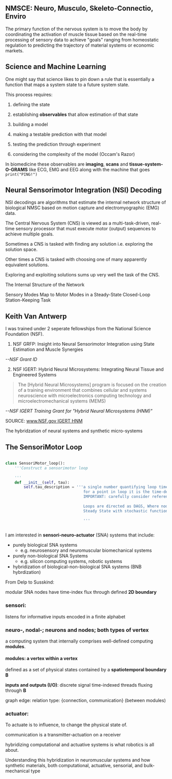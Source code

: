 ## NMSCE: Neuro, Musculo, Skeleto-Connectio, Enviro 

The primary function of the nervous system is to move the body by
coordinating the activation of muscle tissue based on the 
real-time processing of sensory data
to achieve "goals" ranging from homeostatic regulation to predicting
the trajectory of material systems or economic markets.

## Science and Machine Learning
One might say that science likes to pin down a rule that is essentially a function
that maps a system state to a future system state.

This process requires: 

1. defining the state

2. establishing **observables** that allow estimation of that state

3. building a model

4. making a testable prediction with that model

5. testing the prediction through experiment

6. considering the complexity of the model (Occam's Razor)

In biomedicine these observables are **imaging**, **scans** and **tissue-system-O-GRAMS** like ECG, EMG and EEG along with the 
machine that goes `print("PING!")`

## Neural Sensorimotor Integration (NSI) Decoding

NSI decodings are algorithms that estimate
the internal network structure of biological NMSC
based on motion capture and electromyographic (EMG) data.

The Central Nervous System (CNS) is viewed as a multi-task-driven, 
real-time sensory processor that must execute motor (output) sequences
to achieve multiple goals.

Sometimes a CNS is tasked with finding any solution
i.e. exploring the solution space.

Other times a CNS is tasked with choosing one of many apparently equivalent solutions.

Exploring and exploiting solutions sums up very well the task of the CNS.

The Internal Structure of the Network

Sensory Modes Map to Motor Modes in a Steady-State Closed-Loop Station-Keeping Task

## Keith Van Antwerp

I was trained under 2 seperate fellowships from the National Science Foundation (NSF).

1. NSF GRFP: Insight into Neural Sensorimotor Integration using State Estimation and Muscle Synergies

_--NSF Grant ID_

2. NSF IGERT: Hybrid Neural Microsystems: Integrating Neural Tissue and Engineered Systems

> The [Hybrid Neural Microsystems] program is focused on the creation of a training
> environment that combines cellular and systems neuroscience with microelectronics
> computing technology and microelectromechanical systems (MEMS)

_--NSF IGERT Training Grant for "Hybrid Neural Microsystems (HNM)"_

SOURCE: [www.NSF.gov IGERT HNM](https://www.nsf.gov/awardsearch/showAward?AWD_ID=0333411)

The hybridzation of neural systems and synthetic micro-systems


## The SensoriMotor Loop

```python

class SensoriMotor_loop():
    '''Construct a sensorimotor loop
     
    '''
    def __init__(self, tau):
        self.tau_description = '''a single number quantifying loop time
                                  for a point in loop it is the time-delay
                                  IMPORTANT: carefully consider reference before defining time-delay
                                  
                                  Loops are directed as DAGS, Where nodes are at
                                  Steady State with stochastic functionality
                                  
                                  '''
        
```

I am interested in **sensori-neuro-actuator** (SNA) systems that include:

+ purely biological SNA systems
  + e.g. neurosensory and neuromuscular biomechanical systems
+ purely non-biological SNA Systems 
  + e.g. silicon computing systems, robotic systems
+ hybridization of biological-non-biological SNA systems (BNB hybrdization)

From Delp to Susskind:

modular SNA nodes have time-index flux through defined **2D boundary**

### sensori:

listens for informative inputs encoded in a finite alphabet

### neuro-, nodal-; neurons and nodes; both types of vertex

a computing system that internally comprises well-defined computing **modules**.

#### modules: a vertex within a vertex

defined as a set of physical states
contained by a **spatiotemporal boundary B**

**inputs and outputs (I/O)**: discrete signal time-indexed threads
fluxing through **B**

graph edge: relation type: {connection, communication} (between modules)

### actuator:

To actuate is to influence, to change the physical state of. 

communication is a transmitter-actuation on a receiver

hybridizing computational and actuative systems is what robotics is all about.

Understanding this hybridization in neuromuscular systems and
how synthetic materials, both computational, actuative, sensorial,
and bulk-mechanical type 



